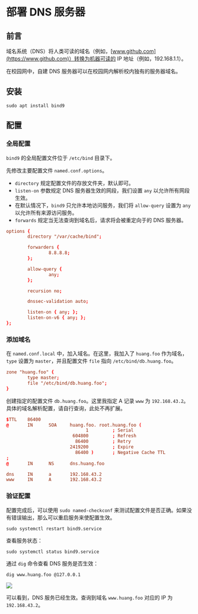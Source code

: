 # 部署 DNS 服务器

## 前言

域名系统（DNS）将人类可读的域名（例如，[www.github.com](https://www.github.com)）转换为机器可读的 IP 地址（例如，192.168.1.1）。

在校园网中，自建 DNS 服务器可以在校园网内解析校内独有的服务器域名。

## 安装

```shell
sudo apt install bind9
```

## 配置

### 全局配置

`bind9` 的全局配置文件位于 `/etc/bind` 目录下。

先修改主要配置文件 `named.conf.options`。

- `directory` 规定配置文件的存放文件夹，默认即可。
- `listen-on` 参数规定 DNS 服务器生效的网段，我们设置 `any` 以允许所有网段生效。
- 在默认情况下，`bind9` 只允许本地访问服务，我们将 `allow-query` 设置为 `any` 以允许所有来源访问服务。
- `forwards` 规定当无法查询到域名后，请求将会被重定向于的 DNS 服务器。

```conf
options {
        directory "/var/cache/bind";

        forwarders {
                8.8.8.8;
        };

        allow-query {
                any;
        };

        recursion no;

        dnssec-validation auto;

        listen-on { any; };
        listen-on-v6 { any; };
};
```

### 添加域名

在 `named.conf.local` 中，加入域名。在这里，我加入了 `huang.foo` 作为域名，`type` 设置为 `master`，并且配置文件 `file` 指向 `/etc/bind/db.huang.foo`。

```conf
zone "huang.foo" {
        type master;
        file "/etc/bind/db.huang.foo";
}
```

创建指定的配置文件 `db.huang.foo`。这里我指定 A 记录 `www` 为 `192.168.43.2`。具体的域名解析配置，请自行查询，此处不再扩展。

```conf
$TTL    86400
@       IN      SOA     huang.foo. root.huang.foo (
                              1         ; Serial
                         604800         ; Refresh
                          86400         ; Retry
                        2419200         ; Expire
                          86400 )       ; Negative Cache TTL
;
@       IN      NS      dns.huang.foo

dns     IN      a       192.168.43.2
www     IN      A       192.168.43.2
```

### 验证配置

配置完成后，可以使用 `sudo named-checkconf` 来测试配置文件是否正确。如果没有错误输出，那么可以重启服务来使配置生效。

```shell
sudo systemctl restart bind9.service
```

查看服务状态：

```shell
sudo systemctl status bind9.service
```

通过 `dig` 命令查看 DNS 服务是否生效：

```shell
dig www.huang.foo @127.0.0.1
```

![](/images/20220608201224.png)

可以看到，DNS 服务已经生效。查询到域名 `www.huang.foo` 对应的 IP 为 `192.168.43.2`。
